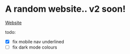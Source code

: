 # A random website.. v2 soon!
[Website](https://dwsysfx.github.io/)

todo:
- [X] fix mobile nav underlined
- [ ] fix dark mode colours
